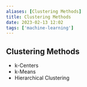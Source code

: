 ```yaml
---
aliases: [Clustering Methods]
title: Clustering Methods
date: 2023-02-13 12:02
tags: ['machine-learning']
---
```


## Clustering Methods

- k-Centers
- k-Means
- Hierarchical Clustering
